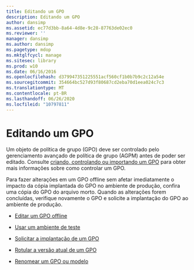 ```yaml
---
title: Editando um GPO
description: Editando um GPO
author: dansimp
ms.assetid: ec77d3bb-8a64-4d8e-9c28-87763de02ec0
ms.reviewer: ''
manager: dansimp
ms.author: dansimp
ms.pagetype: mdop
ms.mktglfcycl: manage
ms.sitesec: library
ms.prod: w10
ms.date: 06/16/2016
ms.openlocfilehash: d379947351225551acf560cf1b0b7b9c2c12a54e
ms.sourcegitcommit: 354664bc527d93f80687cd2eba70d1eea024c7c3
ms.translationtype: MT
ms.contentlocale: pt-BR
ms.lasthandoff: 06/26/2020
ms.locfileid: "10797811"
---
```

# Editando um GPO


Um objeto de política de grupo (GPO) deve ser controlado pelo gerenciamento avançado de política de grupo (AGPM) antes de poder ser editado. Consulte [criando, controlando ou importando um GPO](creating-controlling-or-importing-a-gpo-editor.md) para obter mais informações sobre como controlar um GPO.

Para fazer alterações em um GPO offline sem afetar imediatamente o impacto da cópia implantada do GPO no ambiente de produção, confira uma cópia do GPO do arquivo morto. Quando as alterações forem concluídas, verifique novamente o GPO e solicite a implantação do GPO ao ambiente de produção.

-   [Editar um GPO offline](edit-a-gpo-offline.md)

-   [Usar um ambiente de teste](use-a-test-environment.md)

-   [Solicitar a implantação de um GPO](request-deployment-of-a-gpo.md)

-   [Rotular a versão atual de um GPO](label-the-current-version-of-a-gpo.md)

-   [Renomear um GPO ou modelo](rename-a-gpo-or-template.md)

 

 





